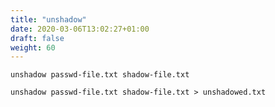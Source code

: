 ```yaml
---
title: "unshadow"
date: 2020-03-06T13:02:27+01:00
draft: false
weight: 60
---
```


`unshadow passwd-file.txt shadow-file.txt`

`unshadow passwd-file.txt shadow-file.txt > unshadowed.txt`